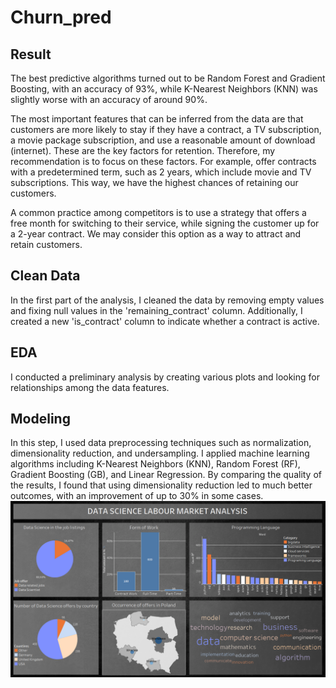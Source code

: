 # Churn_pred

## Result
The best predictive algorithms turned out to be Random Forest and Gradient Boosting, with an accuracy of 93%, while K-Nearest Neighbors (KNN) was slightly worse with an accuracy of around 90%.

The most important features that can be inferred from the data are that customers are more likely to stay if they have a contract, a TV subscription, a movie package subscription, and use a reasonable amount of download (internet). These are the key factors for retention. Therefore, my recommendation is to focus on these factors. For example, offer contracts with a predetermined term, such as 2 years, which include movie and TV subscriptions. This way, we have the highest chances of retaining our customers.

A common practice among competitors is to use a strategy that offers a free month for switching to their service, while signing the customer up for a 2-year contract. We may consider this option as a way to attract and retain customers.

## Clean Data
In the first part of the analysis, I cleaned the data by removing empty values and fixing null values in the 'remaining_contract' column. Additionally, I created a new 'is_contract' column to indicate whether a contract is active.
## EDA
I conducted a preliminary analysis by creating various plots and looking for relationships among the data features.
## Modeling
In this step, I used data preprocessing techniques such as normalization, dimensionality reduction, and undersampling. I applied machine learning algorithms including K-Nearest Neighbors (KNN), Random Forest (RF), Gradient Boosting (GB), and Linear Regression. By comparing the quality of the results, I found that using dimensionality reduction led to much better outcomes, with an improvement of up to 30% in some cases.
![Tableau result](https://github.com/Jkfre247/job-offert-analysis/blob/main/Final%20result.png)
